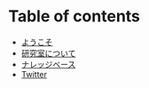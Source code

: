 # Table of contents

* [ようこそ](README.md)
* [研究室について](nitsuite.md)
* [ナレッジベース](https://github.com/hideojoho/kb/tree/ja)
* [Twitter](https://twitter.com/joholab_ja)

